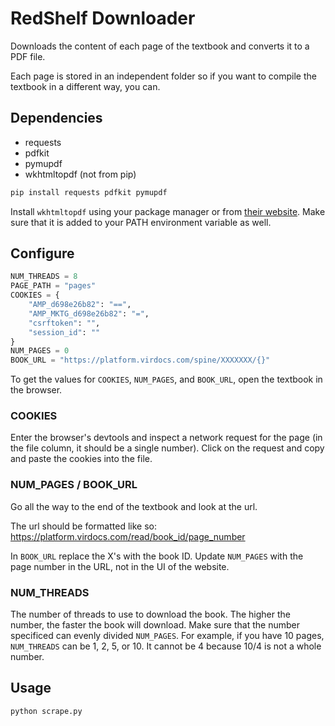 # RedShelf Downloader

Downloads the content of each page of the textbook and converts it to a PDF file.

Each page is stored in an independent folder so if you want to compile the textbook in a different way, you can.

## Dependencies

- requests
- pdfkit
- pymupdf
- wkhtmltopdf (not from pip)

```sh
pip install requests pdfkit pymupdf
```

Install `wkhtmltopdf` using your package manager or from [their website](https://wkhtmltopdf.org/downloads.html). Make sure that it is added to your PATH environment variable as well.

## Configure

```py
NUM_THREADS = 8
PAGE_PATH = "pages"
COOKIES = {
    "AMP_d698e26b82": "==",
    "AMP_MKTG_d698e26b82": "=",
    "csrftoken": "",
    "session_id": ""
}
NUM_PAGES = 0
BOOK_URL = "https://platform.virdocs.com/spine/XXXXXXX/{}"
```

To get the values for `COOKIES`, `NUM_PAGES`, and `BOOK_URL`, open the textbook in the browser.

### COOKIES

Enter the browser's devtools and inspect a network request for the page (in the file column, it should be a single number). Click on the request and copy and paste the cookies into the file.

### NUM_PAGES / BOOK_URL

Go all the way to the end of the textbook and look at the url.

The url should be formatted like so:
https://platform.virdocs.com/read/book_id/page_number

In `BOOK_URL` replace the X's with the book ID. Update `NUM_PAGES` with the page number in the URL, not in the UI of the website.

### NUM_THREADS

The number of threads to use to download the book. The higher the number, the faster the book will download. Make sure that the number specificed can evenly divided `NUM_PAGES`. For example, if you have 10 pages, `NUM_THREADS` can be 1, 2, 5, or 10. It cannot be 4 because 10/4 is not a whole number.

## Usage

```sh
python scrape.py
```

